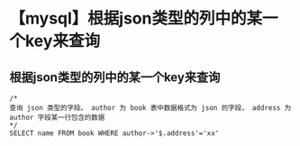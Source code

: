 # 【mysql】根据json类型的列中的某一个key来查询
## 根据json类型的列中的某一个key来查询
```
/*
查询 json 类型的字段。 author 为 book 表中数据格式为 json 的字段， address 为 author 字段某一行包含的数据
*/
SELECT name FROM book WHERE author->'$.address'='xx'
```